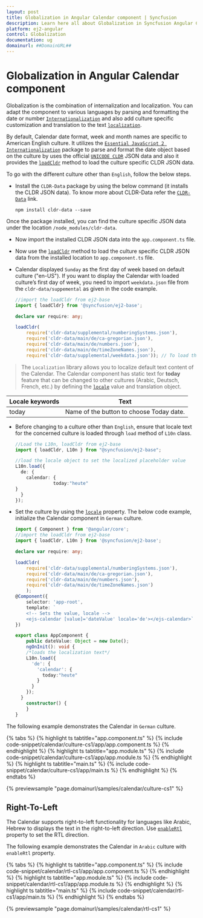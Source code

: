 ```yaml
---
layout: post
title: Globalization in Angular Calendar component | Syncfusion
description: Learn here all about Globalization in Syncfusion Angular Calendar component of Syncfusion Essential JS 2 and more.
platform: ej2-angular
control: Globalization 
documentation: ug
domainurl: ##DomainURL##
---
```


# Globalization in Angular Calendar component

Globalization is the combination of internalization and localization. You can adapt the component to various languages by parsing and formatting the date or number [`Internationalization`](../common/internationalization/) and also add culture specific customization and translation to the text [`localization`](../common/localization/).

By default, Calendar date format, week and month names are specific to American English culture. It utilizes the [`Essential JavaScript 2 Internationalization`](http://ej2.syncfusion.com/documentation/base/intl.html) package to parse and format the date object based on the culture by uses the official [`UNICODE CLDR`](http://cldr.unicode.org/) JSON data and also it provides the [`loadCldr`](http://ej2.syncfusion.com/documentation/base/internationalization#cldr-data-dependencies) method to load the culture specific CLDR JSON data.

To go with the different culture other than `English`, follow the below steps.

* Install the `CLDR-Data` package by using the below command (it installs the CLDR JSON data). To know more about CLDR-Data refer the [`CLDR-Data`](https://cldr.unicode.org/index/cldr-spec/cldr-json-bindings) link.

  ```
  npm install cldr-data --save
  ```

Once the package installed, you can find the culture specific JSON data under the location `/node_modules/cldr-data`.

* Now import the installed CLDR JSON data into the `app.component.ts` file.

* Now use the [`loadCldr`](http://ej2.syncfusion.com/documentation/base/internationalization#cldr-data-dependencies) method to load the culture specific CLDR JSON data from the installed location to `app.component.ts` file.

* Calendar displayed `Sunday` as the first day of week based on default culture ("en-US"). If you want to display the Calendar with loaded culture’s first day of week, you need to import `weekdata.json` file from the `cldr-data/suppemental` as given in the code example.

  ```typescript
  //import the loadCldr from ej2-base
  import { loadCldr} from '@syncfusion/ej2-base';

  declare var require: any;

  loadCldr(
      require('cldr-data/supplemental/numberingSystems.json'),
      require('cldr-data/main/de/ca-gregorian.json'),
      require('cldr-data/main/de/numbers.json'),
      require('cldr-data/main/de/timeZoneNames.json'),
      require('cldr-data/supplemental/weekdata.json')); // To load the culture based first day of week
  ```

> The `Localization` library allows you to localize default text content of the Calendar. The Calendar component has static text for  **today** feature that can be changed to other cultures (Arabic, Deutsch, French, etc.) by defining the [`locale`](https://ej2.syncfusion.com/angular/documentation/api/calendar#locale) value and translation object.

Locale keywords |Text
-----|-----
today | Name of the button to choose Today date.

* Before changing to a culture other than `English`, ensure that locale text for the concerned culture is loaded through `load` method of `L10n` class.

  ```typescript
  //Load the L10n, loadCldr from ej2-base
  import { loadCldr, L10n } from "@syncfusion/ej2-base";

  //load the locale object to set the localized placeholder value
  L10n.load({
    de: {
      calendar: {
                today:"heute"
  }
    }
  });
  ```

* Set the culture by using the [`locale`](https://ej2.syncfusion.com/angular/documentation/api/calendar#locale) property. The below code example, initialize the Calendar component in `German` culture.

  ```typescript
  import { Component } from '@angular/core';
  //import the loadCldr from ej2-base
  import { loadCldr, L10n } from '@syncfusion/ej2-base';

  declare var require: any;

  loadCldr(
      require('cldr-data/supplemental/numberingSystems.json'),
      require('cldr-data/main/de/ca-gregorian.json'),
      require('cldr-data/main/de/numbers.json'),
      require('cldr-data/main/de/timeZoneNames.json')
      );
  @Component({
      selector: 'app-root',
      template: `
      <!-- Sets the value, locale -->
      <ejs-calendar [value]='dateValue' locale='de'></ejs-calendar>`
  })

  export class AppComponent {
      public dateValue: Object = new Date();
      ngOnInit(): void {
      /*loads the localization text*/
      L10n.load({
        'de': {
          'calendar': {
            today:"heute"
          }
        }
      });
    }
      constructor() {
      }
  }
  ```

The following example demonstrates the Calendar in `German` culture.

{% tabs %}
{% highlight ts tabtitle="app.component.ts" %}
{% include code-snippet/calendar/culture-cs1/app/app.component.ts %}
{% endhighlight %}
{% highlight ts tabtitle="app.module.ts" %}
{% include code-snippet/calendar/culture-cs1/app/app.module.ts %}
{% endhighlight %}
{% highlight ts tabtitle="main.ts" %}
{% include code-snippet/calendar/culture-cs1/app/main.ts %}
{% endhighlight %}
{% endtabs %}
  
{% previewsample "page.domainurl/samples/calendar/culture-cs1" %}

## Right-To-Left

The Calendar supports right-to-left functionality for languages like Arabic, Hebrew to displays the text in the right-to-left direction. Use [`enableRtl`](https://ej2.syncfusion.com/angular/documentation/api/calendar#enablertl) property to set the RTL direction.

The following example demonstrates the Calendar in `Arabic` culture with `enableRtl` property.

{% tabs %}
{% highlight ts tabtitle="app.component.ts" %}
{% include code-snippet/calendar/rtl-cs1/app/app.component.ts %}
{% endhighlight %}
{% highlight ts tabtitle="app.module.ts" %}
{% include code-snippet/calendar/rtl-cs1/app/app.module.ts %}
{% endhighlight %}
{% highlight ts tabtitle="main.ts" %}
{% include code-snippet/calendar/rtl-cs1/app/main.ts %}
{% endhighlight %}
{% endtabs %}
  
{% previewsample "page.domainurl/samples/calendar/rtl-cs1" %}